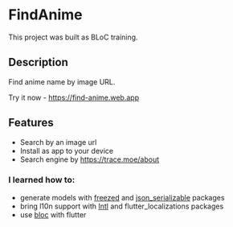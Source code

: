 # FindAnime

This project was built as BLoC training. 

## Description

Find anime name by image URL. 

Try it now - https://find-anime.web.app

## Features
* Search by an image url
* Install as app to your device
* Search engine by https://trace.moe/about

### I learned how to:
* generate models with [freezed](https://pub.dev/packages/freezed) and [json_serializable](https://pub.dev/packages/json_serializable) packages
* bring l10n support with [Intl](https://pub.dev/packages/intl) and flutter_localizations packages
* use [bloc](https://pub.dev/packages/bloc) with flutter
